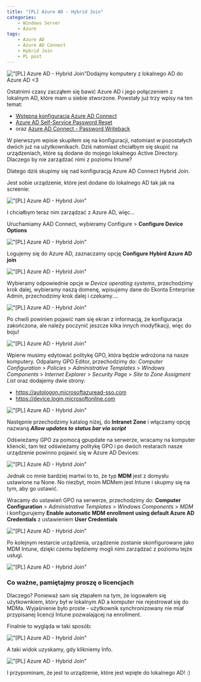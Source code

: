 ```yaml
---
title: "[PL] Azure AD - Hybrid Join"
categories:
    - Windows Server
    - Azure
tags:
    - Azure AD
    - Azure AD Connect
    - Hybrid Join
    - PL post
---
```

!["[PL] Azure AD - Hybrid Join"](/assets/images/top_images/AzureADTOP.jpg)Dodajmy komputery z lokalnego AD do Azure AD <3

Ostatnimi czasy zacząłem się bawić Azure AD i jego połączeniem z lokalnym AD, które mam u siebie stworzone. Powstały już trzy wpisy na ten temat:

* [Wstępna konfiguracja Azure AD Connect](https://www.piesik.me/2019/11/03/Azure-AD-Connect/)
* [Azure AD Self-Service Password Reset](https://www.piesik.me/2019/11/03/AzureAD-SSPR/)
* oraz [Azure AD Connect - Password Writeback](https://www.piesik.me/2019/11/05/AzureAD-Connect-Password-Writeback/)

W pierwszym wpisie skupiłem się na konfiguracji, natomiast w pozostałych dwóch już na użytkownikach. Dziś natomiast chciałbym się skupić na urządzeniach, które są dodane do mojego lokalnego Active Directory. Dlaczego by nie zarządzać nimi z poziomu Intune? 

Dlatego dziś skupimy się nad konfiguracją Azure AD Connect Hybrid Join.

Jest sobie urządzenie, które jest dodane do lokalnego AD tak jak na screenie:

!["[PL] Azure AD - Hybrid Join"](/assets/images/posts/AzureAD-Hybrid-Join/03.png)

I chciałbym teraz nim zarządzać z Azure AD, więc...

Uruchamiamy AAD Connect, wybieramy Configure > **Configure Device Options**

!["[PL] Azure AD - Hybrid Join"](/assets/images/posts/AzureAD-Hybrid-Join/01.png)

Logujemy się do Azure AD, zaznaczamy opcję **Configure Hybird Azure AD join**

!["[PL] Azure AD - Hybrid Join"](/assets/images/posts/AzureAD-Hybrid-Join/02.png)

Wybieramy odpowiednie opcje w *Device operating systems*, przechodzimy krok dalej, wybieramy naszą domenę, wpisujemy dane do Ekonta Enterprise Admin, przechodzimy krok dalej i czekamy....

!["[PL] Azure AD - Hybrid Join"](/assets/images/posts/AzureAD-Hybrid-Join/04.png)

Po chwili powinien pojawić nam się ekran z informacją, że konfiguracja zakończona, ale należy poczynić jeszcze kilka innych modyfikacji, więc do boju!

!["[PL] Azure AD - Hybrid Join"](/assets/images/posts/AzureAD-Hybrid-Join/05.png)

Wpierw musimy edytować politykę GPO, która będzie wdrożona na nasze komputery. Odpalamy GPO Editor, przechodzimy do: *Computer Configuration* > *Policies* > *Administrative Templates* > *Windows Components* > *Internet Explorer* > *Security Page* > *Site to Zone Assigment List* oraz dodajemy dwie strony:

* https://autologon.microsoftazuread-sso.com
* https://device.login.microsoftonline.com
  
!["[PL] Azure AD - Hybrid Join"](/assets/images/posts/AzureAD-Hybrid-Join/06.png)

Następnie przechodzimy katalog niżej, do **Intranet Zone** i włączamy opcję nazwaną ***Allow updates to status bar via script***

Odświeżamy GPO za pomocą gpupdate na serwerze, wracamy na komputer kliencki, tam też odświeżamy politykę GPO i po dwóch restarach nasze urządzenie powinno pojawić się w Azure AD Devices:

!["[PL] Azure AD - Hybrid Join"](/assets/images/posts/AzureAD-Hybrid-Join/07.png)

Jednak co mnie bardziej martwi to to, że typ **MDM** jest z domysłu ustawione na None. No niezbyt, moim MDMem jest Intune i skupmy się na tym, aby go ustawić.


Wracamy do ustawień GPO na serwerze, przechodzimy do: **Computer Configuration** > *Administrative Templates* > *Windows Components* > *MDM* i konfigurujemy **Enable automatic MDM enrollment using default Azure AD Credentials** z ustawieniem **User Credentials**

!["[PL] Azure AD - Hybrid Join"](/assets/images/posts/AzureAD-Hybrid-Join/08.png)

Po kolejnym restarcie urządzenia, urządzenie zostanie skonfigurowane jako MDM Intune, dzięki czemu będziemy mogli nimi zarządzać z poziomu tejże usługi.

!["[PL] Azure AD - Hybrid Join"](/assets/images/posts/AzureAD-Hybrid-Join/10.png)

### Co ważne, pamiętajmy proszę o licencjach

Dlaczego? Ponieważ sam się złapałem na tym, że logowałem się użytkownkiem, który był w lokalnym AD a komputer nie rejestrował się do MDMa. Wyjaśnienie było proste - użytkownik synchronizowany nie miał przypisanej licencji Intune pozwalającej na enrollment.

Finalnie to wygląda w taki sposób:

!["[PL] Azure AD - Hybrid Join"](/assets/images/posts/AzureAD-Hybrid-Join/11.png)

A taki widok uzyskamy, gdy klikniemy Info.

!["[PL] Azure AD - Hybrid Join"](/assets/images/posts/AzureAD-Hybrid-Join/12.png)

I przypominam, że jest to urządzenie, które jest wpięte do lokalnego AD! :)
